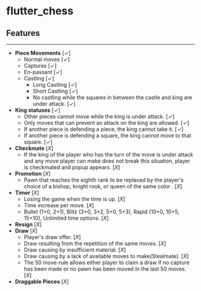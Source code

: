 # flutter_chess

## Features
---
 - **Piece Movements** [✓] 
   - Normal moves [✓]
   - Captures [✓]
   - En-passant [✓]
   - Castling [✓]
     - Long Castling [✓]
     - Short Castling [✓]
     - No castling while the squares in between the castle and king are under attack. [✓]
 - **King statuses** [✓]
   - Other pieces cannot move while the king is under attack. [✓]
   - Only moves that can prevent an attack on the king are allowed. [✓]
   - If another piece is defending a piece, the king cannot take it. [✓]
   - If another piece is defending a square, the king cannot move to that square. [✓]
 - **Checkmate** [*X*]
   - If the king of the player who has the turn of the move is under attack and any move player can make does not break this situation, player is checkmated and popup appears. [*X*]
 - **Promotion** [*X*]
   - Pawn that reaches the eighth rank to be replaced by the player's choice of a bishop, knight rook, or queen of the same color . [*X*]
 - **Timer** [*X*]
   - Losing the game when the time is up. [*X*]
   - Time increase per move. [*X*] 
   - Bullet (1+0, 2+1), Blitz (3+0, 3+2, 5+0, 5+3), Rapid (10+0, 10+5, 15+10), Unlimited time options. [*X*]
 - **Resign** [*X*]
 - **Draw** [*X*]
   - Player's draw offer. [*X*]
   - Draw resulting from the repetition of the same moves. [*X*]
   - Draw causing by insufficient material. [*X*]
   - Draw causing by a lack of available moves to make(Stealmate). [*X*]
   - The 50 move-rule allows either player to claim a draw if no capture has been made or no pawn has been moved in the last 50 moves. [*X*]
 - **Draggable Pieces** [*X*]